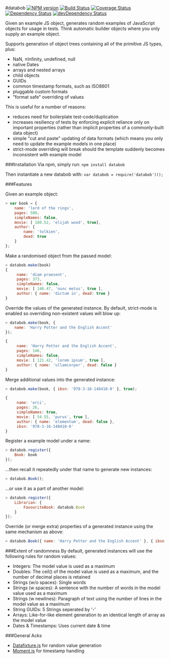 #databob
[![NPM version](https://badge.fury.io/js/databob.svg)](http://badge.fury.io/js/databob)
[![Build Status](https://travis-ci.org/daviddenton/databob.png?branch=master)](https://travis-ci.org/daviddenton/databob)
[![Coverage Status](https://coveralls.io/repos/daviddenton/databob/badge.png)](https://coveralls.io/r/daviddenton/databob)
[![Dependency Status](https://david-dm.org/daviddenton/databob.png)](https://david-dm.org/daviddenton/databob)
[![devDependency Status](https://david-dm.org/daviddenton/databob/dev-status.png)](https://david-dm.org/daviddenton/databob#info=devDependencies)

Given an example JS object, generates random examples of JavaScript objects for usage in tests. 
Think automatic builder objects where you only supply an example object.

Supports generation of object trees containing all of the primitive JS types, plus:
- NaN, ±Infinity, undefined, null
- native Dates
- arrays and nested arrays
- child objects
- GUIDs
- common timestamp formats, such as ISO8601
- pluggable custom formats
- "format safe" overriding of values

This is useful for a number of reasons:
- reduces need for boilerplate test-code/duplication 
- increases resiliency of tests by enforcing explicit reliance only on important properties (rather 
than implicit properties of a commonly-built data object)
- simple "cut and paste" updating of data formats (which means you only need to update the 
example models in one place)
- strict-mode overriding will break should the template suddenly becomes inconsistent with example 
model

###Installation
Via npm, simply run: ```npm install databob```

Then instantiate a new databob with: ```var databob = require('databob')();```

###Features

Given an example object:
```javascript
> var book = {
    name: 'lord of the rings',
    pages: 500,
    simpleNames: false,
    movie: [ 180.52, 'elijah wood', true],
    author: {
        name: 'tolkien',
        dead: true
    }
};
```

Make a randomised object from the passed model:
```javascript
> databob.make(book)
{
     name: 'diam praesent',
     pages: 373,
     simpleNames: false,
     movie: [ 140.47, 'nunc metus', true ],
     author: { name: 'dictum in', dead: true }
}
```

Override the values of the generated instance. By default, strict-mode is enabled so overriding non-existent values will blow up:
```javascript
> databob.make(book, {
    name: 'Harry Potter and the English Accent'
});

{
     name: 'Harry Potter and the English Accent',
     pages: 146,
     simpleNames: false,
     movie: [ 121.42, 'lorem ipsum', true ],
     author: { name: 'ullamcorper', dead: false }
}
```

Merge additional values into the generated instance:
```javascript
> databob.make(book, { ibsn: '978-3-16-148410-0' }, true);

{
     name: 'orci',
     pages: 26,
     simpleNames: true,
     movie: [ 54.55, 'purus', true ],
     author: { name: 'elementum', dead: false },
     ibsn: '978-3-16-148410-0'
}
```

Register a example model under a name:
```javascript
> databob.register({
    Book: book
});
```

...then recall it repeatedly under that name to generate new instances:
```javascript
> databob.Book();
```

...or use it as a part of another model:
```javascript
> databob.register({
    Librarian: {
        FavouriteBook: databob.Book
    }
});
```

Override (or merge extra) properties of a generated instance using the same mechanism as above:
```javascript
> databob.Book({ name: 'Harry Potter and the English Accent' }, { ibsn: '978-3-16-148410-1' } , true);
```

###Extent of randomness
By default, generated instances will use the following rules for random values:
- Integers: The model value is used as a maximum
- Doubles: The ceil() of the model value is used as a maximum, and the number of decimal places is retained
- Strings (w/o spaces): Single words
- Strings (w spaces): A sentence with the number of words in the model value used as a maximum
- Strings (w newlines): Paragraph of text using the number of lines in the model value as a maximum
- String GUIDs: 5 Strings seperated by '-'
- Arrays: Like-for-like element generation to an identical length of array as the model value
- Dates & Timestamps: Uses current date & time


###General Acks
- [Datafixture.js](http://acatl.github.io/datafixture.js/) for random value generation
- [Moment.js](http://momentjs.com/) for timestamp handling

